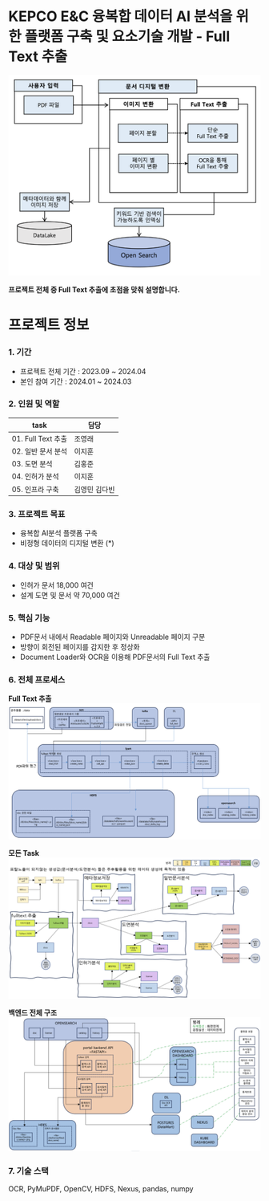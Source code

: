 # KEPCO E&C 융복합 데이터 AI 분석을 위한 플랫폼 구축 및 요소기술 개발 - Full Text 추출
![full text 추출](./png/full_text추출_프로세스.png)

**프로젝트 전체 중 Full Text 추출에 초점을 맞춰 설명합니다.**

# 프로젝트 정보

### 1. 기간
- 프로젝트 전체 기간 : 2023.09 ~ 2024.04
- 본인 참여 기간 : 2024.01 ~ 2024.03

### 2. 인원 및 역할

| **task**         | **담당**  |
| ---------------- | ------- |
| 01. Full Text 추출 | 조영래     |
| 02. 일반 문서 분석     | 이지훈     |
| 03. 도면 분석        | 김홍준     |
| 04. 인허가 분석       | 이지훈     |
| 05. 인프라 구축       | 김영민 김다빈 |

### 3. 프로젝트 목표
- 융복합 AI분석 플랫폼 구축
- 비정형 데이터의 디지털 변환 (*)

### 4. 대상 및 범위
- 인허가 문서 18,000 여건
- 설계 도면 및 문서 약 70,000 여건

### 5. 핵심 기능
- PDF문서 내에서 Readable 페이지와 Unreadable 페이지 구분
- 방향이 회전된 페이지를 감지한 후 정상화
- Document Loader와 OCR을 이용해 PDF문서의 Full Text 추출

### 6. 전체 프로세스

**Full Text 추출**  
![full text 추출 전체 프로세스](./png/full_text추출_전체프로세스.png)

**모든 Task**  
![task 전체 프로세스](./png/Task_전체프로세스.png)

**백엔드 전체 구조**  
![백엔드 전체 구조](./png/백엔드_전체구조.png)

### 7. 기술 스택
OCR, PyMuPDF, OpenCV, HDFS, Nexus, pandas, numpy
